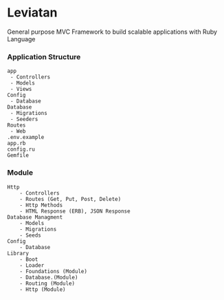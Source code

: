 # Leviatan

General purpose MVC Framework to build scalable applications with Ruby Language

### Application Structure
```
app
 - Controllers
 - Models
 - Views
Config
 - Database
Database
 - Migrations
 - Seeders
Routes
 - Web
.env.example
app.rb
config.ru
Gemfile
```

### Module
```
Http
    - Controllers
    - Routes (Get, Put, Post, Delete)
    - Http Methods
    - HTML Response (ERB), JSON Response
Database Managment
    - Models
    - Migrations
    - Seeds 
Config
    - Database
Library
    - Boot
    - Loader
    - Foundations (Module)
    - Database.(Module)
    - Routing (Module)
    - Http (Module)
```